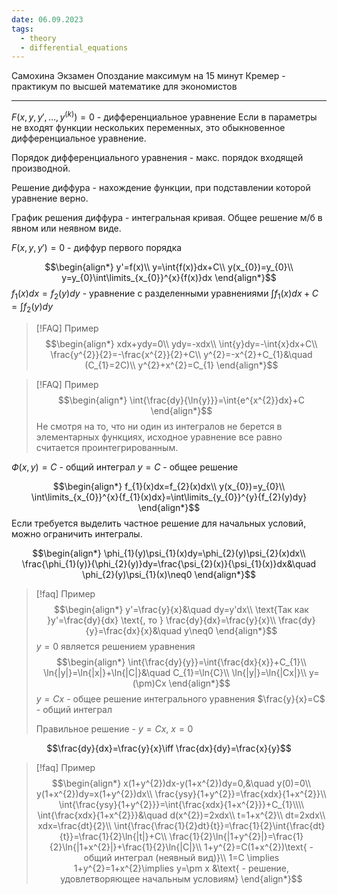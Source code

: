 ```yaml
---
date: 06.09.2023
tags:
  - theory
  - differential_equations
---
```

Самохина 
Экзамен
Опоздание максимум на 15 минут
Кремер - практикум по высшей математике для экономистов

---

$F(x,y,y',\dots,y^{(k)})=0$ - дифференциальное уравнение
Если в параметры не входят функции нескольких переменных, это обыкновенное дифференциальное уравнение.

Порядок дифференциального уравнения - макс. порядок входящей производной.

Решение диффура - нахождение функции, при подставлении которой уравнение верно.

График решения диффура - интегральная кривая.
Общее решение м/б в явном или неявном виде.

$F(x,y,y')=0$ - диффур первого порядка

$$\begin{align*}
y'=f(x)\\
y=\int{f(x)}dx+C\\
y(x_{0})=y_{0}\\
y=y_{0}\int\limits_{x_{0}}^{x}{f(x)}dx
\end{align*}$$
$f_{1}(x)dx=f_{2}(y)dy$ - уравнение с разделенными уравнениями
$\int{f_{1}(x)}dx+C=\int{f_{2}(y)}dy$

> [!FAQ] Пример
> $$\begin{align*}
> xdx+ydy=0\\
> ydy=-xdx\\
> \int{y}dy=-\int{x}dx+C\\
> \frac{y^{2}}{2}=-\frac{x^{2}}{2}+C\\
> y^{2}=-x^{2}+C_{1}&\quad (C_{1}=2C)\\
> y^{2}+x^{2}=C_{1}
> \end{align*}$$

> [!FAQ] Пример
> $$\begin{align*}
> \int{\frac{dy}{\ln{y}}}=\int{e^{x^{2}}dx}+C
> \end{align*}$$
> Не смотря на то, что ни один из интегралов не берется в элементарных функциях, исходное уравнение все равно считается проинтегрированным.

$Ф(x,y)=C$ - общий интеграл
$y=C$ - общее решение

$$\begin{align*}
f_{1}(x)dx=f_{2}(x)dx\\
y(x_{0})=y_{0}\\
\int\limits_{x_{0}}^{x}{f_{1}(x)dx}=\int\limits_{y_{0}}^{y}{f_{2}(y)dy}
\end{align*}$$
Если требуется выделить частное решение для начальных условий, можно ограничить интегралы.

$$\begin{align*}
\phi_{1}(y)\psi_{1}(x)dy=\phi_{2}(y)\psi_{2}(x)dx\\
\frac{\phi_{1}(y)}{\phi_{2}(y)}dy=\frac{\psi_{2}(x)}{\psi_{1}(x)}dx&\quad \phi_{2}(y)\psi_{1}(x)\neq0
\end{align*}$$


> [!faq] Пример
> $$\begin{align*}
y'=\frac{y}{x}&\quad dy=y'dx\\
\text{Так как }y'=\frac{dy}{dx} \text{, то } \frac{dy}{dx}=\frac{y}{x}\\
\frac{dy}{y}=\frac{dx}{x}&\quad y\neq0
\end{align*}$$
>$y=0$ является решением уравнения
>$$\begin{align*}
\int{\frac{dy}{y}}=\int{\frac{dx}{x}}+C_{1}\\
\ln{|y|}=\ln{|x|}+\ln{|C|}&\quad C_{1}=\ln{C}\\
\ln{|y|}=\ln{|Cx|}\\
y=(\pm)Cx
\end{align*}$$
>$y=Cx$ - общее решение интегрального уравнения
>$\frac{y}{x}=C$ - общий интеграл
>
>Правильное решение - $y=Cx,\:x=0$

$$\frac{dy}{dx}=\frac{y}{x}\iff \frac{dx}{dy}=\frac{x}{y}$$

> [!faq] Пример
> $$\begin{align*}
x(1+y^{2})dx-y(1+x^{2})dy=0,&\quad y(0)=0\\
y(1+x^{2})dy=x(1+y^{2})dx\\
\frac{ysy}{1+y^{2}}=\frac{xdx}{1+x^{2}}\\
\int{\frac{ysy}{1+y^{2}}}=\int{\frac{xdx}{1+x^{2}}}+C_{1}\\\\
\int{\frac{xdx}{1+x^{2}}}&\quad d(x^{2})=2xdx\\
t=1+x^{2}\\
dt=2xdx\\
xdx=\frac{dt}{2}\\
\int{\frac{\frac{1}{2}dt}{t}}=\frac{1}{2}\int{\frac{dt}{t}}=\frac{1}{2}\ln{|t|}+C\\
\frac{1}{2}\ln{|1+y^{2}|}=\frac{1}{2}\ln{|1+x^{2}|}+\frac{1}{2}\ln{|C|}\\
1+y^{2}=C(1+x^{2})\text{ - общий интеграл (неявный вид)}\\
1=C \implies 1+y^{2}=1+x^{2}\implies y=\pm x &\text{ - решение, удовлетворяющее начальным условиям}
\end{align*}$$
